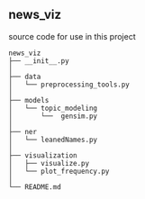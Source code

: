 ## news_viz

source code for use in this project

```
news_viz
├── __init__.py
│
├── data
│   └── preprocessing_tools.py
│
├── models
│   └── topic_modeling
│       └──  gensim.py
│
├── ner
│   └── leanedNames.py
│
├── visualization
│   ├── visualize.py
│   └── plot_frequency.py
│
└── README.md
```
